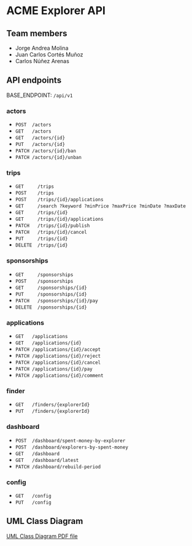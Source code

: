# ACME Explorer API

## Team members

- Jorge Andrea Molina
- Juan Carlos Cortés Muñoz
- Carlos Núñez Arenas

## API endpoints

BASE_ENDPOINT: `/api/v1`

### actors

- `POST  /actors`
- `GET   /actors`
- `GET   /actors/{id}`
- `PUT   /actors/{id}`
- `PATCH /actors/{id}/ban`
- `PATCH /actors/{id}/unban`

### trips

- `GET     /trips`
- `POST    /trips`
- `POST    /trips/{id}/applications`
- `GET     /search ?keyword ?minPrice ?maxPrice ?minDate ?maxDate`
- `GET     /trips/{id}`
- `GET     /trips/{id}/applications`
- `PATCH   /trips/{id}/publish`
- `PATCH   /trips/{id}/cancel`
- `PUT     /trips/{id}`
- `DELETE  /trips/{id}`

### sponsorships

- `GET     /sponsorships`
- `POST    /sponsorships`
- `GET     /sponsorships/{id}`
- `PUT     /sponsorships/{id}`
- `PATCH   /sponsorships/{id}/pay`
- `DELETE  /sponsorships/{id}`

### applications

- `GET   /applications`
- `GET   /applications/{id}`
- `PATCH /applications/{id}/accept`
- `PATCH /applications/{id}/reject`
- `PATCH /applications/{id}/cancel`
- `PATCH /applications/{id}/pay`
- `PATCH /applications/{id}/comment`

### finder

- `GET   /finders/{explorerId}`
- `PUT   /finders/{explorerId}`

### dashboard

- `POST  /dashboard/spent-money-by-explorer`
- `POST  /dashboard/explorers-by-spent-money`
- `GET   /dashboard`
- `GET   /dashboard/latest`
- `PATCH /dashboard/rebuild-period`

### config

- `GET   /config`
- `PUT   /config`

## UML Class Diagram

 [UML Class Diagram PDF file](./docs/acme-explorer-model.pdf)
